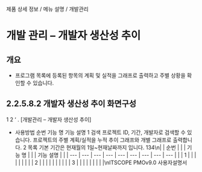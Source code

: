 <!--breadcrumb:제품 상세 정보 / 메뉴 설명 / 개발관리--><span class="md-breadcrumb">제품 상세 정보 / 메뉴 설명 / 개발관리</span>
# 개발 관리 – 개발자 생산성 추이
<!--5th-h2-toc-->
## 개요

- 프로그램 목록에 등록된 항목의 계획 및 실적을 그래프로 출력하고 주별 상황을 확인할 수 있습니다.
## 2.2.5.8.2 개발자 생산성 추이 화면구성
1
2
‘
.
[개발관리 – 개발자 생산성 추이]
- 사용방법
순번 기능 명 기능 설명
1 검색 프로젝트 ID, 기간, 개발자로 검색할 수 있습니다.
프로젝트의 주별 계획/실적을 누적 추이 그래프와 개별 그래프로 출력합니다.
2 목록
기본 기간은 현재월의 1일~현재날짜까지 입니다.
134\n|  | 순번 |  |  | 기능 명 |  |  | 기능 설명 |  |
| --- | --- | --- | --- | --- | --- | --- | --- | --- |
|  | 1 |  |  |  |  |  |  |  |
| 2 |  |  |  |  |  |  |  |  |
| 3 |  |  |  |  |  |  |  |  |\nITSCOPE PMOv9.0 사용자설명서
